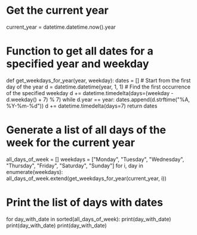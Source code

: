 # Get the current year
current_year = datetime.datetime.now().year

# Function to get all dates for a specified year and weekday
def get_weekdays_for_year(year, weekday):
    dates = []
    # Start from the first day of the year
    d = datetime.datetime(year, 1, 1)
    # Find the first occurrence of the specified weekday
    d += datetime.timedelta(days=(weekday - d.weekday() + 7) % 7)
    while d.year == year:
        dates.append(d.strftime("%A, %Y-%m-%d"))
        d += datetime.timedelta(days=7)
    return dates

# Generate a list of all days of the week for the current year
all_days_of_week = []
weekdays = ["Monday", "Tuesday", "Wednesday", "Thursday", "Friday", "Saturday", "Sunday"]
for i, day in enumerate(weekdays):
    all_days_of_week.extend(get_weekdays_for_year(current_year, i))

# Print the list of days with dates
for day_with_date in sorted(all_days_of_week):
    print(day_with_date)
    print(day_with_date)
    print(day_with_date)
